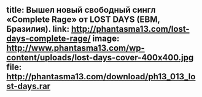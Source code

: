 title: Вышел новый свободный сингл «Complete Rage» от LOST DAYS (EBM, Бразилия).
link: http://phantasma13.com/lost-days-complete-rage/
image: http://www.phantasma13.com/wp-content/uploads/lost-days-cover-400x400.jpg
file: http://phantasma13.com/download/ph13_013_lost-days.rar
---
